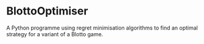 # BlottoOptimiser
A Python programme using regret minimisation algorithms to find an optimal strategy for a variant of a Blotto game.
